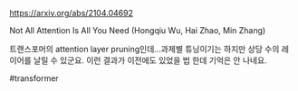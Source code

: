 https://arxiv.org/abs/2104.04692

Not All Attention Is All You Need (Hongqiu Wu, Hai Zhao, Min Zhang)

트랜스포머의 attention layer pruning인데...과제별 튜닝이기는 하지만 상당 수의 레이어를 날릴 수 있군요. 이런 결과가 이전에도 있었을 법 한데 기억은 안 나네요.

#transformer